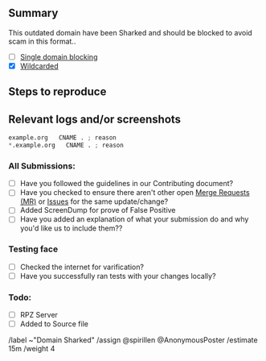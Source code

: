 ## Summary

<!-- Summarize the reason encountered concisely, and keep any domains in 
`back ticks` -->

This outdated domain have been Sharked and should be blocked to avoid 
scam in this format..

- [ ] [Single domain blocking](source/sharked-domains/domains.list)
- [X] [Wildcarded](source/sharked-domains/wildcard.list)

## Steps to reproduce

<!-- How one can reproduce the issue - this is very important -->



## Relevant logs and/or screenshots
<!-- Paste any relevant logs - please use code blocks (```) to format 
console output, logs, and code as it's very hard to read otherwise. -->
<!-- required -->


```python
example.org   CNAME . ; reason
*.example.org   CNAME . ; reason
```

### All Submissions:
- [ ] Have you followed the guidelines in our Contributing document?
- [ ] Have you checked to ensure there aren't other open
	[Merge Requests (MR)](../merge_requests) or [Issues](../issues) for
	the same update/change?
- [ ] Added ScreenDump for prove of False Positive
- [ ] Have you added an explanation of what your submission do and why
	you'd like us to include them??

### Testing face
- [ ] Checked the internet for varification?
- [ ] Have you successfully ran tests with your changes locally?

### Todo:
- [ ] RPZ Server
- [ ] Added to Source file

/label ~"Domain Sharked" 
/assign @spirillen @AnonymousPoster
/estimate 15m
/weight 4
